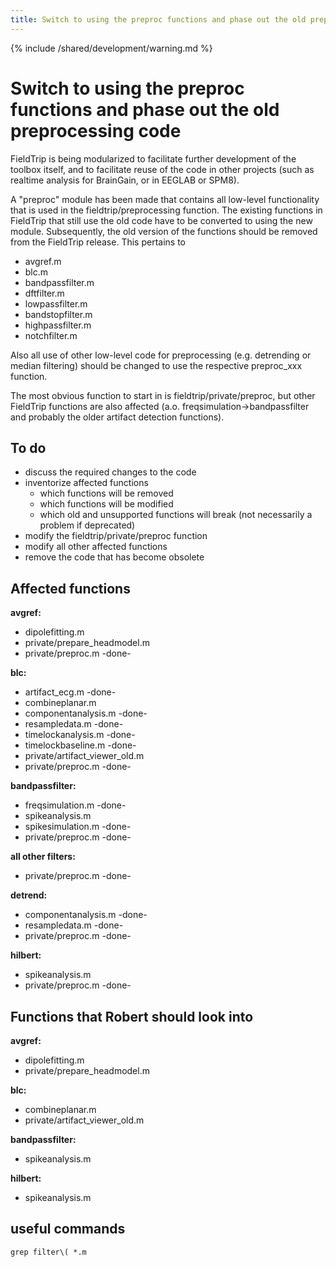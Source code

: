 ```yaml
---
title: Switch to using the preproc functions and phase out the old preprocessing code
---
```


{% include /shared/development/warning.md %}

# Switch to using the preproc functions and phase out the old preprocessing code

FieldTrip is being modularized to facilitate further development of the toolbox itself, and to facilitate reuse of the code in other projects (such as realtime analysis for BrainGain, or in EEGLAB or SPM8).

A "preproc" module has been made that contains all low-level functionality that is used in the fieldtrip/preprocessing function. The existing functions in FieldTrip that still use the old code have to be converted to using the new module. Subsequently, the old version of the functions should be removed from the FieldTrip release. This pertains to

- avgref.m
- blc.m
- bandpassfilter.m
- dftfilter.m
- lowpassfilter.m
- bandstopfilter.m
- highpassfilter.m
- notchfilter.m

Also all use of other low-level code for preprocessing (e.g. detrending or median filtering) should be changed to use the respective preproc_xxx function.

The most obvious function to start in is fieldtrip/private/preproc, but other FieldTrip functions are also affected (a.o. freqsimulation->bandpassfilter and probably the older artifact detection functions).

## To do

- discuss the required changes to the code
- inventorize affected functions
  - which functions will be removed
  - which functions will be modified
  - which old and unsupported functions will break (not necessarily a problem if deprecated)
- modify the fieldtrip/private/preproc function
- modify all other affected functions
- remove the code that has become obsolete

## Affected functions

**avgref:**

- dipolefitting.m
- private/prepare_headmodel.m
- private/preproc.m -done-

**blc:**

- artifact_ecg.m -done-
- combineplanar.m
- componentanalysis.m -done-
- resampledata.m -done-
- timelockanalysis.m -done-
- timelockbaseline.m -done-
- private/artifact_viewer_old.m
- private/preproc.m -done-

**bandpassfilter:**

- freqsimulation.m -done-
- spikeanalysis.m
- spikesimulation.m -done-
- private/preproc.m -done-

**all other filters:**

- private/preproc.m -done-

**detrend:**

- componentanalysis.m -done-
- resampledata.m -done-
- private/preproc.m -done-

**hilbert:**

- spikeanalysis.m
- private/preproc.m -done-

## Functions that Robert should look into

**avgref:**

- dipolefitting.m
- private/prepare_headmodel.m

**blc:**

- combineplanar.m
- private/artifact_viewer_old.m

**bandpassfilter:**

- spikeanalysis.m

**hilbert:**

- spikeanalysis.m

## useful commands

    grep filter\( *.m
